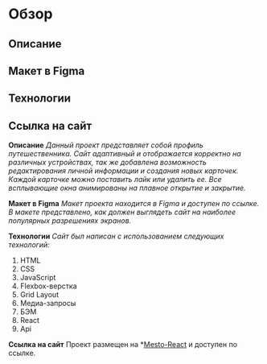 # Обзор
## Описание
## Макет в Figma
## Технологии
## Ссылка на сайт
**Описание**
*Данный проект представляет собой профиль путешественника. Сайт адаптивный и отображается корректно на различных устройствах, так же добавлена возможность редактирования личной информации и создания новых карточек. Каждой карточке можно поставить лайк или удалить ее. Все всплывающие окна анимированы на плавное открытие и закрытие.*

 **Макет в Figma**
*Макет проекта находится в Figma и доступен по ссылке. В макете представлено, как должен выглядеть сайт на наиболее популярных разрешениях экранов.*

**Технологии**
*Сайт был написан с использованием следующих технологий:*

1. HTML
2. CSS
3. JavaScript
4. Flexbox-верстка
5. Grid Layout
6. Медиа-запросы
7. БЭМ
8. React
9. Api


**Ссылка на сайт**
Проект размещен на *[Mesto-React](https://rde161rus.github.io/mesto-react)  и доступен по ссылке.